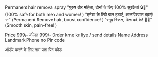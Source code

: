 Permanent hair removal spray 
"पुरुष और महिला, दोनों के लिए 100% सुरक्षित! 🔒💯"
(100% safe for both men and women! )
"हमेशा के लिये बाल हटाएं, आत्मविश्वास बढ़ाएं! ✨"
(Permanent Remove hair, boost confidence! )
"स्मूद स्किन, बिना दर्द के! 🌸💖"
(Smooth skin, pain-free! )

Price 999/-
कीमत 999/-
Order krne ke liye / send details 
Name
Address 
Landmark 
Phone no 
Pin code

ऑर्डर करने के लिए
नाम
पता
पिन कोड
